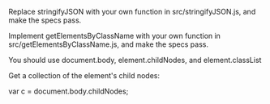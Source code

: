 Replace stringifyJSON with your own function in src/stringifyJSON.js, and make the specs pass.

Implement getElementsByClassName with your own function in src/getElementsByClassName.js, and make the specs pass.

You should use 
document.body, element.childNodes, and element.classList

Get a collection of the <body> element's child nodes:

var c = document.body.childNodes;